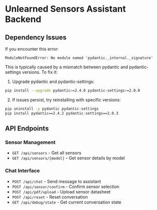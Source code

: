 # Unlearned Sensors Assistant Backend

## Dependency Issues

If you encounter this error:
```
ModuleNotFoundError: No module named 'pydantic._internal._signature'
```

This is typically caused by a mismatch between pydantic and pydantic-settings versions. To fix it:

1. Upgrade pydantic and pydantic-settings:
```bash
pip install --upgrade pydantic>=2.4.0 pydantic-settings>=2.0.0
```

2. If issues persist, try reinstalling with specific versions:
```bash
pip uninstall -y pydantic pydantic-settings
pip install pydantic==2.4.2 pydantic-settings==2.0.3
```

## API Endpoints

### Sensor Management
- `GET /api/sensors` - Get all sensors
- `GET /api/sensors/{model}` - Get sensor details by model

### Chat Interface
- `POST /api/chat` - Send message to assistant
- `POST /api/sensor/confirm` - Confirm sensor selection
- `POST /api/pdf/upload` - Upload sensor datasheet
- `POST /api/reset` - Reset conversation
- `GET /api/debug/state` - Get current conversation state
